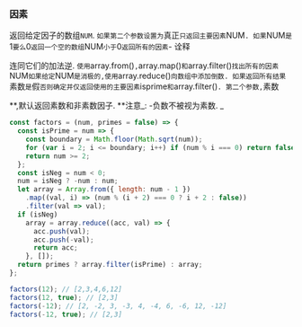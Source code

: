 ### 因素

返回给定因子的数组`NUM`. `如果第二个参数设置为`真正`只返回主要因素`NUM`. 如果`NUM`是`1`要么`0`返回一个空的数组`NUM`小于`0`返回所有的因素`- 诠释

连同它们的加法逆. `使用`array.from()`,`array.map()`和`array.filter()`找出所有的因素`NUM`如果给定`NUM`是消极的,使用`array.reduce()`向数组中添加倒数. 如果返回所有结果`素数`是`假`否则确定并仅返回使用的主要因素`isprime`和`array.filter()`. 第二个参数,`素数

**,默认返回素数和非素数因子. **注意_:  -负数不被视为素数. _

```js
const factors = (num, primes = false) => {
  const isPrime = num => {
    const boundary = Math.floor(Math.sqrt(num));
    for (var i = 2; i <= boundary; i++) if (num % i === 0) return false;
    return num >= 2;
  };
  const isNeg = num < 0;
  num = isNeg ? -num : num;
  let array = Array.from({ length: num - 1 })
    .map((val, i) => (num % (i + 2) === 0 ? i + 2 : false))
    .filter(val => val);
  if (isNeg)
    array = array.reduce((acc, val) => {
      acc.push(val);
      acc.push(-val);
      return acc;
    }, []);
  return primes ? array.filter(isPrime) : array;
};
```

```js
factors(12); // [2,3,4,6,12]
factors(12, true); // [2,3]
factors(-12); // [2, -2, 3, -3, 4, -4, 6, -6, 12, -12]
factors(-12, true); // [2,3]
```